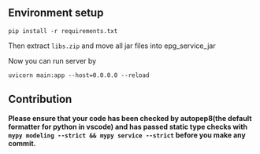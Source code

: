 
## Environment setup

```
pip install -r requirements.txt
```

Then extract `libs.zip` and move all jar files into epg_service_jar

Now you can run server by

```
uvicorn main:app --host=0.0.0.0 --reload
```

## Contribution

**Please ensure that your code has been checked by autopep8(the default formatter for python in vscode) and has passed static type checks with `mypy modeling --strict && mypy service --strict` before you make any commit.**
